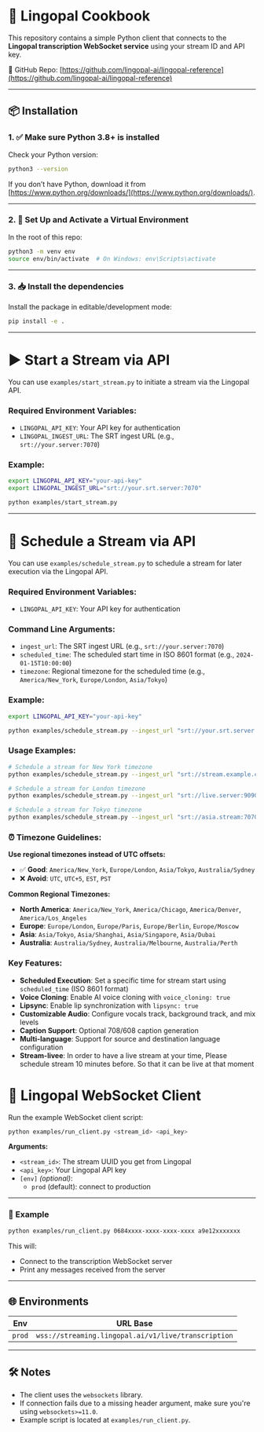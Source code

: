 # 🚀 Lingopal Cookbook

This repository contains a simple Python client that connects to the **Lingopal transcription WebSocket service** using your stream ID and API key.

📍 GitHub Repo: [https://github.com/lingopal-ai/lingopal-reference](https://github.com/lingopal-ai/lingopal-reference)

---

## 📦 Installation

### 1. ✅ Make sure Python 3.8+ is installed

Check your Python version:
```bash
python3 --version
```

If you don’t have Python, download it from [https://www.python.org/downloads/](https://www.python.org/downloads/).

---

### 2. 📁 Set Up and Activate a Virtual Environment

In the root of this repo:

```bash
python3 -m venv env
source env/bin/activate  # On Windows: env\Scripts\activate
```

---

### 3. 📥 Install the dependencies

Install the package in editable/development mode:

```bash
pip install -e .
```

---


# ▶️ Start a Stream via API

You can use `examples/start_stream.py` to initiate a stream via the Lingopal API.

### Required Environment Variables:

- `LINGOPAL_API_KEY`: Your API key for authentication
- `LINGOPAL_INGEST_URL`: The SRT ingest URL (e.g., `srt://your.server:7070`)

### Example:

```bash
export LINGOPAL_API_KEY="your-api-key"
export LINGOPAL_INGEST_URL="srt://your.srt.server:7070"

python examples/start_stream.py
```

---

# 📅 Schedule a Stream via API

You can use `examples/schedule_stream.py` to schedule a stream for later execution via the Lingopal API.

### Required Environment Variables:

- `LINGOPAL_API_KEY`: Your API key for authentication

### Command Line Arguments:

- `ingest_url`: The SRT ingest URL (e.g., `srt://your.server:7070`)
- `scheduled_time`: The scheduled start time in ISO 8601 format (e.g., `2024-01-15T10:00:00`)
- `timezone`: Regional timezone for the scheduled time (e.g., `America/New_York`, `Europe/London`, `Asia/Tokyo`)

### Example:

```bash
export LINGOPAL_API_KEY="your-api-key"

python examples/schedule_stream.py --ingest_url "srt://your.srt.server:7070" --scheduled_time "2024-01-15 10:00:00" --timezone "America/New_York"
```

### Usage Examples:

```bash
# Schedule a stream for New York timezone
python examples/schedule_stream.py --ingest_url "srt://stream.example.com:8080" --scheduled_time "2024-01-20 14:30:00" --timezone "America/New_York"

# Schedule a stream for London timezone
python examples/schedule_stream.py --ingest_url "srt://live.server:9090" --scheduled_time "2024-02-01 09:00:00" --timezone "Europe/London"

# Schedule a stream for Tokyo timezone
python examples/schedule_stream.py --ingest_url "srt://asia.stream:7070" --scheduled_time "2024-01-25 18:00:00" --timezone "Asia/Tokyo"
```

### ⏰ Timezone Guidelines:

**Use regional timezones instead of UTC offsets:**
- ✅ **Good**: `America/New_York`, `Europe/London`, `Asia/Tokyo`, `Australia/Sydney`
- ❌ **Avoid**: `UTC`, `UTC+5`, `EST`, `PST`

**Common Regional Timezones:**
- **North America**: `America/New_York`, `America/Chicago`, `America/Denver`, `America/Los_Angeles`
- **Europe**: `Europe/London`, `Europe/Paris`, `Europe/Berlin`, `Europe/Moscow`
- **Asia**: `Asia/Tokyo`, `Asia/Shanghai`, `Asia/Singapore`, `Asia/Dubai`
- **Australia**: `Australia/Sydney`, `Australia/Melbourne`, `Australia/Perth`

### Key Features:

- **Scheduled Execution**: Set a specific time for stream start using `scheduled_time` (ISO 8601 format)
- **Voice Cloning**: Enable AI voice cloning with `voice_cloning: true`
- **Lipsync**: Enable lip synchronization with `lipsync: true`
- **Customizable Audio**: Configure vocals track, background track, and mix levels
- **Caption Support**: Optional 708/608 caption generation
- **Multi-language**: Support for source and destination language configuration
- **Stream-livee**: In order to have a live stream at your time, Please schedule stream 10 minutes before. So that it can be live at that moment

# 🚀 Lingopal WebSocket Client

Run the example WebSocket client script:

```bash
python examples/run_client.py <stream_id> <api_key>
```

**Arguments:**
- `<stream_id>`: The stream UUID you get from Lingopal
- `<api_key>`: Your Lingopal API key
- `[env]` *(optional)*:
  - `prod` (default): connect to production

---

### 🧷 Example

```bash
python examples/run_client.py 0684xxxx-xxxx-xxxx-xxxx a9e12xxxxxxx
```

This will:
- Connect to the transcription WebSocket server
- Print any messages received from the server

---

## 🌐 Environments

| Env   | URL Base                                               |
|--------|--------------------------------------------------------|
| `prod` | `wss://streaming.lingopal.ai/v1/live/transcription`   |

---

## 🛠 Notes

- The client uses the `websockets` library.
- If connection fails due to a missing header argument, make sure you're using `websockets>=11.0`.
- Example script is located at `examples/run_client.py`.

